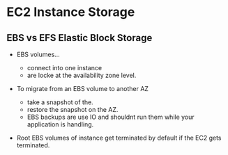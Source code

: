 # EC2 Instance Storage

## EBS vs EFS Elastic Block Storage
- EBS volumes...
  - connect into one instance
  - are locke at the availability zone level.

- To migrate from an EBS volume to another AZ
  - take a snapshot of the.
  - restore the snapshot on the AZ.
  - EBS backups are use IO and shouldnt run them while your application is handling.
  
- Root EBS volumes of instance get terminated by default if the EC2 gets terminated.

